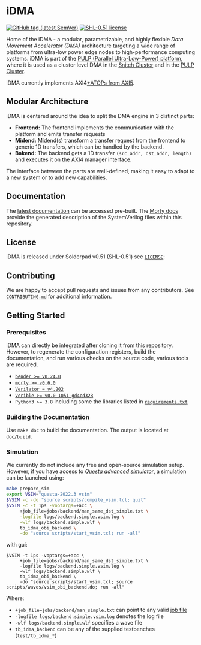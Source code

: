 # iDMA
[![GitHub tag (latest SemVer)](https://img.shields.io/github/v/tag/pulp-platform/iDMA?color=blue&label=current&sort=semver)](CHANGELOG.md)
[![SHL-0.51 license](https://img.shields.io/badge/license-SHL--0.51-green)](LICENSE)

Home of the iDMA - a modular, parametrizable, and highly flexible *Data Movement Accelerator (DMA)*
architecture targeting a wide range of platforms from ultra-low power edge nodes to high-performance
computing systems. iDMA is part of the [PULP (Parallel Ultra-Low-Power) platform](https://pulp-platform.org/),
where it is used as a cluster level DMA in the [Snitch Cluster](https://github.com/pulp-platform/snitch)
and in the [PULP Cluster](https://github.com/pulp-platform/pulp).

iDMA currently implements AXI4[+ATOPs from AXI5](https://github.com/pulp-platform/axi).

## Modular Architecture
iDMA is centered around the idea to split the DMA engine in 3 distinct parts:
- **Frontend:** The frontend implements the communication with the platform and emits transfer requests
- **Midend:** Midend(s) transform a transfer request from the frontend to generic 1D transfers,
              which can be handled by the backend.
- **Bakend:** The backend gets a 1D transfer `(src_addr, dst_addr, length)` and executes it
              on the AXI4 manager interface.

The interface between the parts are well-defined, making it easy to adapt to a new system or to add
new capabilities.

## Documentation
The [latest documentation](https://pulp-platform.github.io/iDMA) can be accessed pre-built.
The [Morty docs](https://pulp-platform.github.io/iDMA/morty/index.html) provide the generated description of the SystemVerilog files within this repository.

## License
iDMA is released under Solderpad v0.51 (SHL-0.51) see [`LICENSE`](LICENSE):

## Contributing
We are happy to accept pull requests and issues from any contributors. See [`CONTRIBUTING.md`](CONTRIBUTING.md)
for additional information.

## Getting Started

### Prerequisites
iDMA can directly be integrated after cloning it from this repository. However, to regenerate
the configuration registers, build the documentation, and run various checks on the source code,
various tools are required.

- [`bender >= v0.24.0`](https://github.com/pulp-platform/bender)
- [`morty >= v0.6.0`](https://github.com/zarubaf/morty)
- [`Verilator = v4.202`](https://www.veripool.org/verilator)
- [`Verible >= v0.0-1051-gd4cd328`](https://github.com/chipsalliance/verible)
- `Python3 >= 3.8` including some the libraries listed in [`requirements.txt`](requirements.txt)

### Building the Documentation
Use `make doc` to build the documentation. The output is located at `doc/build`.


### Simulation
We currently do not include any free and open-source simulation setup. However, if you have access to
[*Questa advanced simulator*](https://eda.sw.siemens.com/en-US/ic/questa/simulation/advanced-simulator/),
a simulation can be launched using:

```bash
make prepare_sim
export VSIM="questa-2022.3 vsim"
$VSIM -c -do "source scripts/compile_vsim.tcl; quit"
$VSIM -c -t 1ps -voptargs=+acc \
     +job_file=jobs/backend/man_same_dst_simple.txt \
     -logfile logs/backend.simple.vsim.log \
     -wlf logs/backend.simple.wlf \
     tb_idma_obi_backend \
     -do "source scripts/start_vsim.tcl; run -all"
```
with gui:
```
$VSIM -t 1ps -voptargs=+acc \
     +job_file=jobs/backend/man_same_dst_simple.txt \
     -logfile logs/backend.simple.vsim.log \
     -wlf logs/backend.simple.wlf \
     tb_idma_obi_backend \
     -do "source scripts/start_vsim.tcl; source scripts/waves/vsim_obi_backend.do; run -all"
```

Where:
- `+job_file=jobs/backend/man_simple.txt` can point to any valid [job file](jobs/README.md)
- `-logfile logs/backend.simple.vsim.log` denotes the log file
- `-wlf logs/backend.simple.wlf` specifies a wave file
- `tb_idma_backend` can be any of the supplied testbenches \(`test/tb_idma_*`\)
